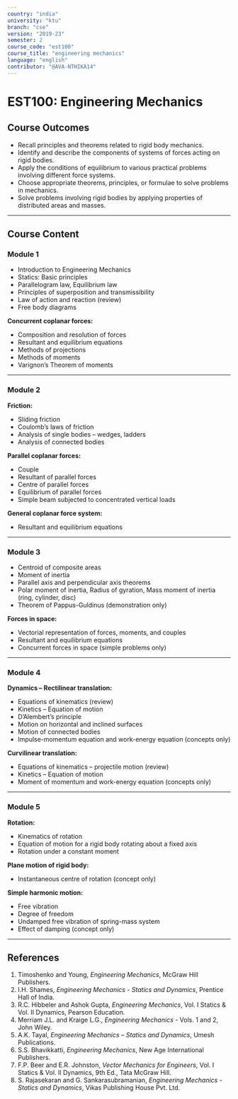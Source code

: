 ```yaml
---
country: "india"
university: "ktu"
branch: "cse"
version: "2019-23"
semester: 2
course_code: "est100"
course_title: "engineering mechanics"
language: "english"
contributor: "@AVA-NTHIKA14"
---
```


# EST100: Engineering Mechanics

## Course Outcomes
- Recall principles and theorems related to rigid body mechanics.
- Identify and describe the components of systems of forces acting on rigid bodies.  
- Apply the conditions of equilibrium to various practical problems involving different force systems.  
- Choose appropriate theorems, principles, or formulae to solve problems in mechanics.  
- Solve problems involving rigid bodies by applying properties of distributed areas and masses.

---

## Course Content

### Module 1

- Introduction to Engineering Mechanics  
- Statics: Basic principles  
- Parallelogram law, Equilibrium law  
- Principles of superposition and transmissibility  
- Law of action and reaction (review)  
- Free body diagrams  

**Concurrent coplanar forces:**  
- Composition and resolution of forces  
- Resultant and equilibrium equations  
- Methods of projections  
- Methods of moments  
- Varignon’s Theorem of moments

---

### Module 2

**Friction:**  
- Sliding friction  
- Coulomb’s laws of friction  
- Analysis of single bodies – wedges, ladders  
- Analysis of connected bodies  

**Parallel coplanar forces:**  
- Couple  
- Resultant of parallel forces  
- Centre of parallel forces  
- Equilibrium of parallel forces  
- Simple beam subjected to concentrated vertical loads  

**General coplanar force system:**  
- Resultant and equilibrium equations

---

### Module 3

- Centroid of composite areas  
- Moment of inertia  
- Parallel axis and perpendicular axis theorems  
- Polar moment of inertia, Radius of gyration, Mass moment of inertia (ring, cylinder, disc)  
- Theorem of Pappus-Guldinus (demonstration only)  

**Forces in space:**  
- Vectorial representation of forces, moments, and couples  
- Resultant and equilibrium equations  
- Concurrent forces in space (simple problems only)

---

### Module 4

**Dynamics – Rectilinear translation:**  
- Equations of kinematics (review)  
- Kinetics – Equation of motion  
- D’Alembert’s principle  
- Motion on horizontal and inclined surfaces  
- Motion of connected bodies  
- Impulse-momentum equation and work-energy equation (concepts only)  

**Curvilinear translation:**  
- Equations of kinematics – projectile motion (review)  
- Kinetics – Equation of motion  
- Moment of momentum and work-energy equation (concepts only)

---

### Module 5

**Rotation:**  
- Kinematics of rotation  
- Equation of motion for a rigid body rotating about a fixed axis  
- Rotation under a constant moment  

**Plane motion of rigid body:**  
- Instantaneous centre of rotation (concept only)  

**Simple harmonic motion:**  
- Free vibration  
- Degree of freedom  
- Undamped free vibration of spring-mass system  
- Effect of damping (concept only)

---

## References

1. Timoshenko and Young, *Engineering Mechanics*, McGraw Hill Publishers.  
2. I.H. Shames, *Engineering Mechanics - Statics and Dynamics*, Prentice Hall of India.  
3. R.C. Hibbeler and Ashok Gupta, *Engineering Mechanics*, Vol. I Statics & Vol. II Dynamics, Pearson Education.  
4. Merriam J.L. and Kraige L.G., *Engineering Mechanics* - Vols. 1 and 2, John Wiley.  
5. A.K. Tayal, *Engineering Mechanics – Statics and Dynamics*, Umesh Publications.  
6. S.S. Bhavikkatti, *Engineering Mechanics*, New Age International Publishers.  
7. F.P. Beer and E.R. Johnston, *Vector Mechanics for Engineers*, Vol. I Statics & Vol. II Dynamics, 9th Ed., Tata McGraw Hill.  
8. S. Rajasekaran and G. Sankarasubramanian, *Engineering Mechanics - Statics and Dynamics*, Vikas Publishing House Pvt. Ltd.
